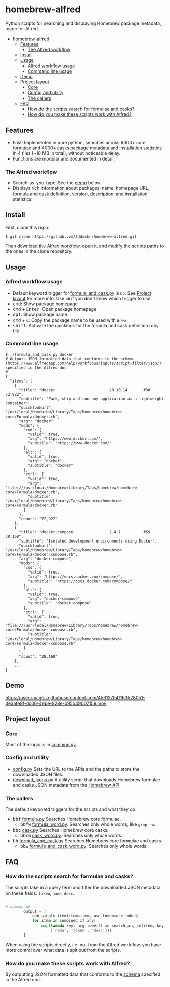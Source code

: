 # homebrew-alfred
Python scripts for searching and displaying Homebrew package metadata, made for Alfred.

- [homebrew-alfred](#homebrew-alfred)
	- [Features](#features)
		- [The Alfred workflow](#the-alfred-workflow)
	- [Install](#install)
	- [Usage](#usage)
		- [Alfred workflow usage](#alfred-workflow-usage)
		- [Command line usage](#command-line-usage)
	- [Demo](#demo)
	- [Project layout](#project-layout)
		- [Core](#core)
		- [Config and utility](#config-and-utility)
		- [The callers](#the-callers)
	- [FAQ](#faq)
		- [How do the scripts search for formulae and casks?](#how-do-the-scripts-search-for-formulae-and-casks)
		- [How do you make these scripts work with Alfred?](#how-do-you-make-these-scripts-work-with-alfred)

## Features
- Fast: Implemented in pure python, searches across 6000+ core formulae and 4000+ casks package metadata and installation statistics in 4 files (~18 MB in total), without noticeable delay.
- Functions are modular and documented in detail.
### The Alfred workflow
- Search-as-you-type: See the [demo](#demo) below.
- Displays rich information about packages: name, homepage URL, formula and cask definition, version, description, and installation statistics.
  

## Install
First, clone this repo:
```
$ git clone https://github.com/tddschn/homebrew-alfred.git
```
Then download the [Alfred workflow](), open it, and modify the scripts paths to the ones in the clone repository.

## Usage
### Alfred workflow usage
- Default keyword trigger for [formula_and_cask.py](homebrew_alfred/formula_and_cask.py) is `bb`.
  See [Project layout](#the-callers) for more info.
  Use `bb` if you don't know which trigger to use.
- <kbd>cmd</kbd>: Show package homepage
- <kbd>cmd</kbd> + <kbd>Enter</kbd>: Open package homepage
- <kbd>opt</kbd>: Show package name
- <kbd>cmd</kbd> + <kbd>C</kbd>: Copy the package name to be used with `brew`
- <kbd>shift</kbd>: Activate the quicklook for the formula and cask definition ruby file

### Command line usage
```
$ ./formula_and_cask.py docker
# Outputs JSON formatted data that conforms to the schema (https://www.alfredapp.com/help/workflows/inputs/script-filter/json/) specified in the Alfred doc
# 
{
  "items": [
    {
      "title": "docker                        20.10.14       #38             72,922",
      "subtitle": "Pack, ship and run any application as a lightweight container",
      "quicklookurl": "/usr/local/Homebrew/Library/Taps/homebrew/homebrew-core/Formula/docker.rb",
      "arg": "docker",
      "mods": {
        "cmd": {
          "valid": true,
          "arg": "https://www.docker.com/",
          "subtitle": "https://www.docker.com/"
        },
        "alt": {
          "valid": true,
          "arg": "docker",
          "subtitle": "docker"
        },
        "ctrl": {
          "valid": true,
          "arg": "file:///usr/local/Homebrew/Library/Taps/homebrew/homebrew-core/Formula/docker.rb",
          "subtitle": "/usr/local/Homebrew/Library/Taps/homebrew/homebrew-core/Formula/docker.rb"
        }
      },
      "count": "72,922"
    },
	{
      "title": "docker-compose                2.4.1          #69             38,168",
      "subtitle": "Isolated development environments using Docker",
      "quicklookurl": "/usr/local/Homebrew/Library/Taps/homebrew/homebrew-core/Formula/docker-compose.rb",
      "arg": "docker-compose",
      "mods": {
        "cmd": {
          "valid": true,
          "arg": "https://docs.docker.com/compose/",
          "subtitle": "https://docs.docker.com/compose/"
        },
        "alt": {
          "valid": true,
          "arg": "docker-compose",
          "subtitle": "docker-compose"
        },
        "ctrl": {
          "valid": true,
          "arg": "file:///usr/local/Homebrew/Library/Taps/homebrew/homebrew-core/Formula/docker-compose.rb",
          "subtitle": "/usr/local/Homebrew/Library/Taps/homebrew/homebrew-core/Formula/docker-compose.rb"
        }
      },
      "count": "38,168"
    },
	...
}
```

## Demo


https://user-images.githubusercontent.com/45612704/163528051-3e3afe9f-dc06-4ebe-828e-b95b49007159.mov


## Project layout

### Core
Most of the logic is in [common.py](homebrew_alfred/common.py)

### Config and utility
- [config.py](homebrew_alfred/config.py) Sets the URL to the APIs and the paths to store the downloaded JSON files.
- [download_jsons.py](homebrew_alfred/download_jsons.py) A utility script that downloads Homebrew formulae and casks JSON metadata from the [Homebrew API](https://formulae.brew.sh/docs/api/)

### The callers

The default keyboard triggers for the scripts and what they do:
- <kbd>bbf</kbd> [formula.py](homebrew_alfred/formula.py) Searches Homebrew core formulae.
	- <kbd>bbfw</kbd> [formula_word.py](homebrew_alfred/formula_word.py): Searches only whole words, like `grep -w`.
- <kbd>bbc</kbd> [cask.py](homebrew_alfred/cask.py) Searches Homebrew core casks.
	- <kbd>bbcw</kbd> [cask_word.py](homebrew_alfred/cask_word.py): Searches only whole words.
- <kbd>bb</kbd> [formula_and_cask.py](homebrew_alfred/formula_and_cask.py) Searches Homebrew core formulae and casks.
	- <kbd>bbw</kbd> [formula_and_cask_word.py](homebrew_alfred/formula_and_cask_word.py): Searches only whole words.


## FAQ

### How do the scripts search for formulae and casks?

The scripts take in a query term and filter the downloaded JSON metadata on these fields: `token`, `name`, `desc`.
```python

# common.py
        output = [
            gen_single_item(item=item, use_token=use_token)
            for item in combined if any(
                map(lambda key: arg.lower() in search_arg_in(item, key),
                    ['name', 'token', 'desc']))
        ]
```
When using the scripts directly, i.e. not from the Alfred workflow, you have more control over what data is spit out from the scripts.

### How do you make these scripts work with Alfred?

By outputting JSON formatted data that conforms to the [schema](https://www.alfredapp.com/help/workflows/inputs/script-filter/json/) specified in the Alfred doc.

